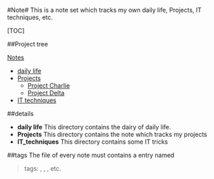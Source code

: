 #Note#
This is a note set which tracks my own daily life, Projects, IT techniques, etc.

[TOC]

##Project tree

[Notes](./)  
  * [daily life](./daily_life)
  * [Projects](./Projects)  
    * [Project Charlie](./Projects/Project_Charlie)
    * [Project Delta](./Projects/Project_Delta)
  * [IT techniques](./IT_techniques)

##details
- **daily life**
This directory contains the dairy of daily life.
- **Projects**
This directory contains the note which tracks my projects
- **IT_techniques**
This directory contains some IT tricks

##tags
The file of every note must contains a entry named
> tags: <tag1>, <tag2>, <tag3>, etc.



